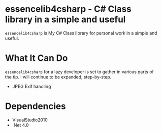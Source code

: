 essencelib4csharp - C# Class library in a simple and useful
=================

`essencelib4csharp` is My C# Class library for personal work in a simple and useful.

What It Can Do
==============

`essencelib4csharp` for a lazy developer is set to gather in various parts of the tip.
I will continue to be expanded, step-by-step.

* JPEG Exif handling

Dependencies
=====================

- VisualStudio2010
- .Net 4.0

